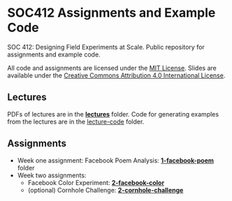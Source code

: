 # SOC412 Assignments and Example Code
SOC 412: Designing Field Experiments at Scale. Public repository for assignments and example code.

All code and assignments are licensed under the [MIT License](LICENSE). Slides are available under the [Creative Commons Attribution 4.0 International License](https://creativecommons.org/licenses/by/4.0/legalcode).

## Lectures
PDFs of lectures are in the **[lectures](lectures/)** folder. Code for generating examples from the lectures are in the [lecture-code](lecture-code/) folder.

## Assignments
* Week one assignment: Facebook Poem Analysis: **[1-facebook-poem](1-facebook-poem/)** folder
* Week two assignments:
  * Facebook Color Experiment: **[2-facebook-color](2-facebook-color/)**
  * (optional) Cornhole Challenge: **[2-cornhole-challenge](2-cornhole-challenge/)**
